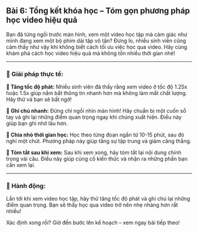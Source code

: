 ## Bài 6: Tổng kết khóa học – Tóm gọn phương pháp học video hiệu quả

Bạn đã từng ngồi trước màn hình, xem một video học tập mà cảm giác như mình đang xem một bộ phim dài tập vô tận? Đừng lo, nhiều sinh viên cũng cảm thấy như vậy khi không biết cách tối ưu việc học qua video. Hãy cùng khám phá cách học video hiệu quả mà không tốn nhiều thời gian nhé!

---

### 📌 Giải pháp thực tế:

**🔹 Tăng tốc độ phát:**
Nhiều sinh viên đã thấy rằng xem video ở tốc độ 1.25x hoặc 1.5x giúp nắm bắt thông tin nhanh hơn mà không làm mất chất lượng. Hãy thử và bạn sẽ bất ngờ!

**🔹 Ghi chú nhanh:**
Đừng chỉ ngồi nhìn màn hình! Hãy chuẩn bị một cuốn sổ tay và ghi lại những điểm quan trọng ngay khi chúng xuất hiện. Điều này giúp bạn ghi nhớ lâu hơn.

**🔹 Chia nhỏ thời gian học:**
Học theo từng đoạn ngắn từ 10-15 phút, sau đó nghỉ một chút. Phương pháp này giúp tăng sự tập trung và giảm căng thẳng.

**🔹 Tóm tắt sau khi xem:**
Sau khi xem xong, hãy tóm tắt lại nội dung chính trong vài câu. Điều này giúp củng cố kiến thức và nhận ra những phần bạn cần xem lại.

---

### 🚀 Hành động:

Lần tới khi xem video học tập, hãy thử tăng tốc độ phát và ghi chú lại những điểm quan trọng. Bạn sẽ thấy học qua video trở nên nhẹ nhàng hơn rất nhiều!

Xác định xong rồi? Giờ đến bước lên kế hoạch – xem ngay bài tiếp theo!